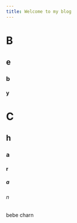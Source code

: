 ```yaml
---
title: Welcome to my blog
---
```

# B
## e
### b
#### y
# C
## h
### a
#### r
##### a
###### n

bebe charn
